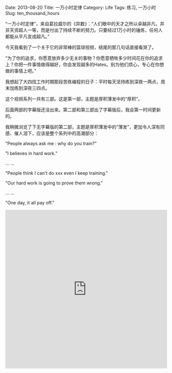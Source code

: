 Date: 2013-08-20
Title: 一万小时定律
Category: Life
Tags: 练习, 一万小时
Slug: ten_thousand_hours

“一万小时定律”，来自葛拉威尔的《异数》：“人们眼中的天才之所以卓越非凡，并非天资超人一等，而是付出了持续不断的努力。只要经过1万小时的锤炼，任何人都能从平凡变成超凡。”

今天我看到了一个关于它的非常棒的篮球视频，结尾的那几句话直接看哭了。

“为了你的追求，你愿意放弃多少无关的事物？你愿意牺牲多少时间花在你的追求上？你把一件事情做得越好，你会发现越多的Hates。别为他们烦心，专心在你想做的事情上吧。”

我想起了大四找工作时期那段苦练编程的日子：平时每天坚持练到深夜一两点，周末加练到深夜三四点。

这个视频系列一共有三部。这是第一部，主题是厚积薄发中的“厚积”。

后面两部的字幕版还没出来。第二部和第三部出了字幕版后，我会第一时间更新的。

我稍微浏览了下无字幕版的第二部，主题是厚积薄发中的“薄发”，更加令人深有同感、催人泪下，应该是整个系列中的高潮部分：

"People always ask me : why do you train?"

"I believes in hard work."

... …

"People think I can't do xxx even I keep training."

"Our hard work is going to prove them wrong."

… ...

"One day, it all pay off."

<iframe height=498 width=510 src="http://player.youku.com/embed/XNTk4MjM1MDUy" frameborder=0 allowfullscreen></iframe>